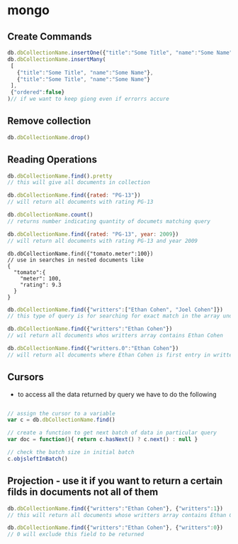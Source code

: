 # mongo

## Create Commands

``` javascript
db.dbCollectionName.insertOne({"title":"Some Title", "name":"Some Name"})
db.dbCollectionName.insertMany(
 [
   {"title":"Some Title", "name":"Some Name"},
   {"title":"Some Title", "name":"Some Name"}
 ],
 {"ordered":false}
)// if we want to keep giong even if errorrs accure
```

## Remove collection

``` javascript
db.dbCollectionName.drop()
```

## Reading Operations

```javascript
db.dbCollectionName.find().pretty 
// this will give all documents in collection
```

```javascript
db.dbCollectionName.find({rated: "PG-13"}) 
// will return all documents with rating PG-13
```

```javascript
db.dbCollectionName.count() 
// returns number indicating quantity of documets matching query
```

```javascript
db.dbCollectionName.find({rated: "PG-13", year: 2009})	
// will return all documents with rating PG-13 and year 2009
```

```javacrpit
db.dbCollectionName.find({"tomato.meter":100}) 
// use in searches in nested documents like 
{
  "tomato":{
    "meter": 100,
    "rating": 9.3
  }
}
```

``` javascript
db.dbCollectionName.find({"writters":["Ethan Cohen", "Joel Cohen"]}) 
// this type of query is for searching for exact match in the array under writters key - Important: ORDER MATTERS!!!
```

``` javascript
db.dbCollectionName.find({"writters":"Ethan Cohen"}) 
// wil return all documents whos writters array contains Ethan Cohen
```

``` javascript
db.dbCollectionName.find({"writters.0":"Ethan Cohen"})
// will return all documents where Ethan Cohen is first entry in writters array
```

## Cursors
* to access all the data returned by query we have to do the following

``` javascript

// assign the cursor to a variable
var c = db.dbCollectionName.find()

// create a function to get next batch of data in particular query
var doc = function(){ return c.hasNext() ? c.next() : null }

// check the batch size in initial batch
c.objsleftInBatch()
```

## Projection - use it if you want to return a certain filds in documents not all of them

``` javascript
db.dbCollectionName.find({"writters":"Ethan Cohen"}, {"writters":1})
// this will return all documents whose writters array contains Ethan Cohen BUT it will return only writters field and _id field!!!
```

``` javascript
db.dbCollectionName.find({"writters":"Ethan Cohen"}, {"writters":0})
// 0 will exclude this field to be returned
```































